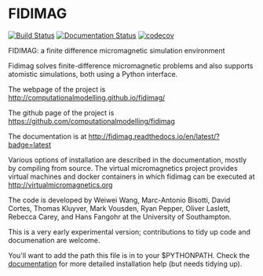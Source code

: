 FIDIMAG
=======

[![Build Status](https://travis-ci.org/computationalmodelling/fidimag.svg?branch=master)](https://travis-ci.org/computationalmodelling/fidimag)
[![Documentation Status](https://readthedocs.org/projects/fidimag/badge/?version=latest)](http://fidimag.readthedocs.org/en/latest/?badge=latest)
[![codecov](https://codecov.io/gh/computationalmodelling/fidimag/branch/master/graph/badge.svg)](https://codecov.io/gh/computationalmodelling/fidimag)

FIDIMAG: a finite difference micromagnetic simulation environment

Fidimag solves finite-difference micromagnetic problems and also
supports atomistic simulations, both using a Python interface.

The webpage of the project is http://computationalmodelling.github.io/fidimag/

The github page of the project is https://github.com/computationalmodelling/fidimag

The documentation is at http://fidimag.readthedocs.io/en/latest/?badge=latest

Various options of installation are described in the documentation, mostly by compiling from source. The virtual micromagnetics project provides virtual machines and docker containers in which fidimag can be executed at http://virtualmicromagnetics.org

The code is developed by Weiwei Wang, Marc-Antonio Bisotti, David Cortes, Thomas Kluyver, Mark Vousden, Ryan Pepper, Oliver Laslett, Rebecca Carey, and Hans Fangohr at the University of Southampton.

This is a very early experimental version; contributions to tidy up code and documenation are welcome.

You'll want to add the path this file is in to your $PYTHONPATH.
Check the [documentation](http://fidimag.readthedocs.org) for more
detailed installation help (but needs tidying up).
